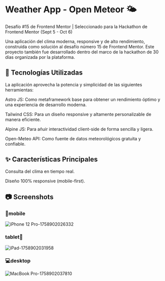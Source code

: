 # Weather App - Open Meteor 🌤️

Desafío #15 de Frontend Mentor | Seleccionado para la Hackathon de Frontend Mentor (Sept 5 - Oct 6)

Una aplicación del clima moderna, responsive y de alto rendimiento, construida como solución al desafío número 15 de Frontend Mentor. Este proyecto también fue desarrollado dentro del marco de la hackathon de 30 días organizada por la plataforma.

## 🚀 Tecnologías Utilizadas

La aplicación aprovecha la potencia y simplicidad de las siguientes herramientas:

Astro JS: Como metaframework base para obtener un rendimiento óptimo y una experiencia de desarrollo moderna.

Tailwind CSS: Para un diseño responsive y altamente personalizable de manera eficiente.

Alpine JS: Para añuir interactividad client-side de forma sencilla y ligera.

Open-Meteo API: Como fuente de datos meteorológicos gratuita y confiable.

## ✨ Características Principales

Consulta del clima en tiempo real.

Diseño 100% responsive (mobile-first).

## 📷 Screenshots

### 📱mobile
![iPhone 12 Pro-1758902026332](https://github.com/user-attachments/assets/f1820086-afc4-4ca4-a6ef-5021c716bd8e)

### tablet🔳
![iPad-1758902031958](https://github.com/user-attachments/assets/4f7a8c52-85b8-435d-b3d2-798e132bef8c)

### 💻desktop
![MacBook Pro-1758902037810](https://github.com/user-attachments/assets/85efd8e5-7cf5-4cbb-a46e-31a19c6d53f7)
